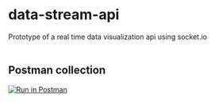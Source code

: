 # data-stream-api
Prototype of a real time data visualization api using socket.io<br><br>
## Postman collection
[![Run in Postman](https://run.pstmn.io/button.svg)](https://app.getpostman.com/run-collection/07e8fa437420e02b8a10)
